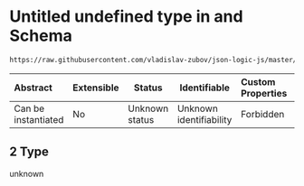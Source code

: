# Untitled undefined type in and Schema

```txt
https://raw.githubusercontent.com/vladislav-zubov/json-logic-js/master/schemas/operators/logic/and.json#/examples/2
```




| Abstract            | Extensible | Status         | Identifiable            | Custom Properties | Additional Properties | Access Restrictions | Defined In                                                    |
| :------------------ | ---------- | -------------- | ----------------------- | :---------------- | --------------------- | ------------------- | ------------------------------------------------------------- |
| Can be instantiated | No         | Unknown status | Unknown identifiability | Forbidden         | Allowed               | none                | [and.json\*](operators/logic/and.json "open original schema") |

## 2 Type

unknown
